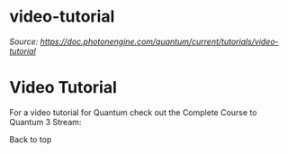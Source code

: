 # video-tutorial

_Source: https://doc.photonengine.com/quantum/current/tutorials/video-tutorial_

# Video Tutorial

For a video tutorial for Quantum check out the Complete Course to Quantum 3 Stream:

Back to top